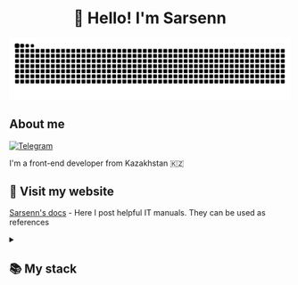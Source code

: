 <h1 align="center">👋 Hello! I'm Sarsenn </h1>

<picture>
  <source media="(prefers-color-scheme: dark)" srcset="github-snake-dark.svg" />
  <source media="(prefers-color-scheme: light)" srcset="github-snake.svg" />
  <img alt="github-snake" src="github-snake.svg" />
</picture>

## About me
[![Telegram](https://img.shields.io/badge/-Telegram-2CA5E0?style=flat&logo=telegram&logoColor=white)](https://tlgg.ru/@Sarsen_FE)

I'm a front-end developer from Kazakhstan 🇰🇿

## 🙏 Visit my website
[Sarsenn's docs](https://sarsenn.github.io/Sarsenn) - Here I post helpful IT manuals. They can be used as references

<details align="left">
  <summary><h2><b>📚 My stack</b></h2></summary>
  <p>
    <h3>Langs</h3>
    <img src="https://skillicons.dev/icons?i=dotnet,js,html,css,react&perline="/>
    <h3>Frameworks / Tools</h3>
    <img src="https://skillicons.dev/icons?i=bootstrap,gulp&perline=" />
    <h3>Software</h3>
    <img src="https://skillicons.dev/icons?i=visualstudio&perline=" />
    <br>
  </p>
</details>

<!--
**Sarsenn/Sarsenn** is a ✨ _special_ ✨ repository because its `README.md` (this file) appears on your GitHub profile.

Here are some ideas to get you started:

- 🔭 I’m currently working on ...
- 🌱 I’m currently learning ...
- 👯 I’m looking to collaborate on ...
- 🤔 I’m looking for help with ...
- 💬 Ask me about ...
- 📫 How to reach me: ...
- 😄 Pronouns: ...
- ⚡ Fun fact: ...
-->
